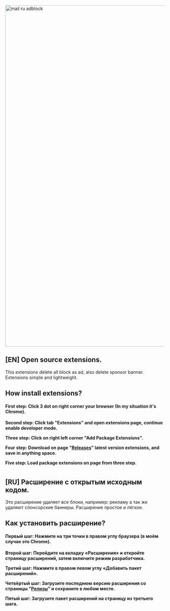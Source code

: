<img width="1920" height="1080" alt="mail ru adblock" src="https://github.com/user-attachments/assets/df49e9f4-0617-457e-ad59-1efedefe8976" />

## [EN] Open source extensions. 

This extensions delete all block as ad, also delete sponsor banner. Extensions simple and lightweight.

## How install extensions?

#### **First step: Click 3 dot on right corner your browser (In my situation it's Chrome).**

**Second step: Click tab "Extensions" and open extensions page, continue enable developer mode.**

**Three step: Click on right left corner "Add Package Extensions".**

**Four step: Download on page "[Releases](https://github.com/onenicked/Mail.Ru-Ad-Block-Extensions/releases/tag/adblock)" latest version extensions, and save in anything space.**

**Five step: Load package extensions on page from three step.**

#
#
#
#
#

## [RU] Расширение с открытым исходным кодом.

Это расширение удаляет все блоки, например: рекламу а так же удаляют спонсорские баннеры. Расширение простое и лёгкое.

## Как установить расширение?

#### **Первый шаг: Нажмите на три точки в правом углу браузера (в моём случае это Chrome).**

**Второй шаг: Перейдите на вкладку «Расширения» и откройте страницу расширений, затем включите режим разработчика.**

**Третий шаг: Нажмите в правом левом углу «Добавить пакет расширений».**

**Четвёртый шаг: Загрузите последнюю версию расширения со страницы "[Релизы](https://github.com/onenicked/Mail.Ru-Ad-Block-Extensions/releases/tag/adblock)" и сохраните в любом месте.**

**Пятый шаг: Загрузите пакет расширений на страницу из третьего шага.**

